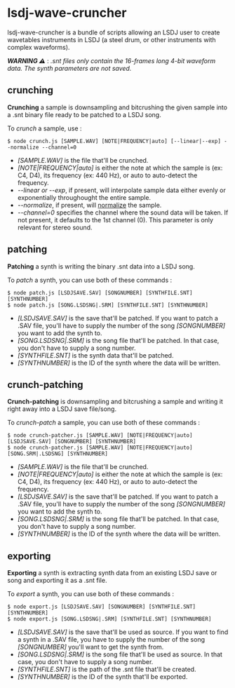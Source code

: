 # lsdj-wave-cruncher

lsdj-wave-cruncher is a bundle of scripts allowing an LSDJ user to create wavetables instruments in LSDJ (a steel drum, or other instruments with complex waveforms).

***WARNING ⚠️*** : *.snt files only contain the 16-frames long 4-bit waveform data. The synth parameters are not saved.*

## crunching

**Crunching** a sample is downsampling and bitcrushing the given sample into a .snt binary file ready to be patched to a LSDJ song.

To *crunch* a sample, use :
```
$ node crunch.js [SAMPLE.WAV] [NOTE|FREQUENCY|auto] [--linear|--exp] --normalize --channel=0
```
* *[SAMPLE.WAV]* is the file that'll be crunched.
* *[NOTE|FREQUENCY|auto]* is either the note at which the sample is (ex: C4, D4), its frequency (ex: 440 Hz), or auto to auto-detect the frequency.
* *--linear or --exp*, if present, will interpolate sample data either evenly or exponentially throughought the entire sample.
* *--normalize*, if present, will [normalize](https://en.wikipedia.org/wiki/Audio_normalization) the sample.
* *--channel=0* specifies the channel where the sound data will be taken. If not present, it defaults to the 1st channel (0). This parameter is only relevant for stereo sound.


## patching

**Patching** a synth is writing the binary .snt data into a LSDJ song.

To *patch* a synth, you can use both of these commands :
```
$ node patch.js [LSDJSAVE.SAV] [SONGNUMBER] [SYNTHFILE.SNT] [SYNTHNUMBER]
$ node patch.js [SONG.LSDSNG|.SRM] [SYNTHFILE.SNT] [SYNTHNUMBER]
```

* *[LSDJSAVE.SAV]* is the save that'll be patched. If you want to patch a .SAV file, you'll have to supply the number of the song *[SONGNUMBER]* you want to add the synth to.
* *[SONG.LSDSNG|.SRM]* is the song file that'll be patched. In that case, you don't have to supply a song number.
* *[SYNTHFILE.SNT]* is the synth data that'll be patched.
* *[SYNTHNUMBER]* is the ID of the synth where the data will be written.

## crunch-patching

**Crunch-patching** is downsampling and bitcrushing a sample and writing it right away into a LSDJ save file/song.

To *crunch-patch* a sample, you can use both of these commands :
```
$ node crunch-patcher.js [SAMPLE.WAV] [NOTE|FREQUENCY|auto] [LSDJSAVE.SAV] [SONGNUMBER] [SYNTHNUMBER]
$ node crunch-patcher.js [SAMPLE.WAV] [NOTE|FREQUENCY|auto] [SONG.SRM|.LSDSNG] [SYNTHNUMBER]
```

* *[SAMPLE.WAV]* is the file that'll be crunched.
* *[NOTE|FREQUENCY|auto]* is either the note at which the sample is (ex: C4, D4), its frequency (ex: 440 Hz), or auto to auto-detect the frequency.
* *[LSDJSAVE.SAV]* is the save that'll be patched. If you want to patch a .SAV file, you'll have to supply the number of the song *[SONGNUMBER]* you want to add the synth to.
* *[SONG.LSDSNG|.SRM]* is the song file that'll be patched. In that case, you don't have to supply a song number.
* *[SYNTHNUMBER]* is the ID of the synth where the data will be written.


## exporting

**Exporting** a synth is extracting synth data from an existing LSDJ save or song and exporting it as a .snt file.

To *export* a synth, you can use both of these commands :
```
$ node export.js [LSDJSAVE.SAV] [SONGNUMBER] [SYNTHFILE.SNT] [SYNTHNUMBER]
$ node export.js [SONG.LSDSNG|.SRM] [SYNTHFILE.SNT] [SYNTHNUMBER]
```

* *[LSDJSAVE.SAV]* is the save that'll be used as source. If you want to find a synth in a .SAV file, you have to supply the number of the song *[SONGNUMBER]* you'll want to get the synth from.
* *[SONG.LSDSNG|.SRM]* is the song file that'll be used as source. In that case, you don't have to supply a song number.
* *[SYNTHFILE.SNT]* is the path of the .snt file that'll be created.
* *[SYNTHNUMBER]* is the ID of the synth that'll be exported.

